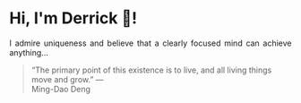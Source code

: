 # Hi, I'm Derrick 👋!
<p align="justify">I admire uniqueness and believe that a clearly focused mind can achieve anything...</p> 
<!-- #quote-start -->
<blockquote>&ldquo;The primary point of this existence is to live, and all living things move and grow.&rdquo; &mdash; <footer>Ming-Dao Deng</footer></blockquote>
<!-- #quote-end -->
